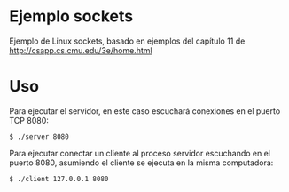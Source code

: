 # Ejemplo sockets
Ejemplo de Linux sockets, basado en ejemplos del capítulo 11 de http://csapp.cs.cmu.edu/3e/home.html

# Uso
Para ejecutar el servidor, en este caso escuchará conexiones en el puerto TCP 8080:
```
$ ./server 8080
```
Para ejecutar conectar un cliente al proceso servidor escuchando en el puerto 8080, asumiendo el cliente se ejecuta en la misma computadora:
```
$ ./client 127.0.0.1 8080
```
